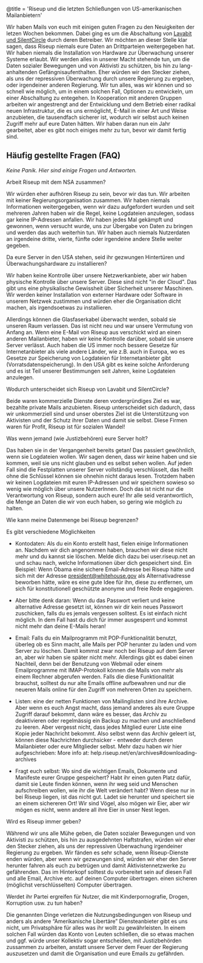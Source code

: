 @title = 'Riseup und die letzten Schließungen von US-amerikanischen Mailanbietern'

Wir haben Mails von euch mit einigen guten Fragen zu den Neuigkeiten der letzen Wochen bekommen. Dabei ging es um die Abschaltung von 
[Lavabit und SilentCircle](https://www.theguardian.com/technology/2013/aug/09/lavabit-email-edward-snowden-shuts-down) durch deren Betreiber. Wir möchten an dieser Stelle klar sagen, dass Riseup niemals eure Daten an Drittparteien weitergegeben hat. Wir haben niemals die Installation von Hardware zur Überwachung unserer Systeme erlaubt. Wir werden alles in unserer Macht stehende tun, um die Daten sozialer Bewegungen und von Aktivisti zu schützen, bis hin zu lang-anhaltenden Gefängnisaufenthalten. Eher würden wir den Stecker ziehen, als uns der repressiven Überwachung durch unsere Regierung zu ergeben, oder irgendeiner anderen Regierung. Wir tun alles, was wir können und so schnell wie möglich, um in einem solchen Fall, Optionen zu entwickeln, um einer Abschaltung zu entegehen. In Kooperation mit anderen Gruppen arbeiten wir angestrengt and der Entwicklung und dem Betrieb einer radikal neuen Infrastruktur, die es uns ermöglicht, E-Mail in einer Art und Weise anzubieten, die tausendfach sicherer ist, wodurch wir selbst auch keinen Zugriff mehr auf eure Daten hätten. Wir haben daran nun ein Jahr gearbeitet, aber es gibt noch einiges mehr zu tun, bevor wir damit fertig sind.

## Häufig gestellte Fragen (FAQ)

_Keine Panik. Hier sind einige Fragen und Antworten._

Arbeit Riseup mit dem NSA zusammen?

Wir würden eher aufhören Riseup zu sein, bevor wir das tun. Wir arbeiten mit keiner Regierungsorganisation zusammen. Wir haben niemals Informationen weitergegeben, wenn wir dazu aufgefordert wurden und seit mehreren Jahren haben wir die Regel, keine Logdateien anzulegen, sodass gar keine IP-Adressen anfallen. Wir haben jedes Mal gekämpft und gewonnen, wenn versucht wurde, uns zur Übergabe von Daten zu bringen und werden das auch weiterhin tun. Wir haben auch niemals Nutzerdaten an irgendeine dritte, vierte, fünfte oder irgendeine andere Stelle weiter gegeben.

Da eure Server in den USA stehen, seid ihr gezwungen Hintertüren und Überwachungshardware zu installieren?

Wir haben keine Kontrolle über unsere Netzwerkanbiete, aber wir haben physische Kontrolle über unsere Server. Diese sind nicht "in der Cloud". Das gibt uns eine physikalische Gewissheit über Sicherheit unserer Maschinen. 
Wir werden keiner Installation von externer Hardware oder Software in unserem Netzwek zustimmen und würden eher die Organisation dicht machen, als irgendsoetwas zu installieren.

Allerdings können die Glasfaserkabel überwacht werden, sobald sie unseren Raum verlassen. Das ist nicht neu und war unsere Vermutung von Anfang an. Wenn eine E-Mail von Riseup aus verschickt wird an einen anderen Mailanbieter, haben wir keine Kontrolle darüber, sobald sie unsere Server verlässt. Auch haben die US immer noch bessere Gesetze für Internetanbieter als viele andere Länder, wie z.B. auch in Europa, wo es Gesetze zur Speicherung von Logdateien für Internetanbieter gibt (Vorratsdatenspeicherung). In den USA gibt es keine solche Anforderung und es ist Teil unserer Bestimmungen seit Jahren, keine Logdateien anzulegen.

Wodurch unterscheidet sich Riseup von Lavabit und SilentCircle?

Beide waren kommerzielle Dienste deren vordergründiges Ziel es war, bezahlte private Mails anzubieten. Riseup unterscheidet sich dadurch, dass wir unkommerziell sind und unser oberstes Ziel ist die Unterstützung von Aktivisten und der Schutz ihrer Daten und damit sie selbst. Diese Firmen waren für Profit, Riseup ist für sozialen Wandel!

Was wenn jemand (wie Justizbehören) eure Server holt?

Das haben sie in der Vergangenheit bereits getan! Das passiert gewöhnlich, wenn sie Logdateien wollen. Wir sagen denen, dass wir keine haben und sie kommen, weil sie uns nicht glauben und es selbst sehen wollen. Auf jeden Fall sind die Festplatten unserer Server vollständig verschlüsselt, das heißt ohne die Schlüssel können sie ohnehin nicht daraus lesen. Trotzdem haben wir keinen Logdateien mit euren IP-Adressen und wir speichern sowieso so wenig wie möglich über unsere NutzerInnen. Doch das ist nicht nur die Verantwortung von Riseup, sondern auch eure! Ihr alle seid verantwortlich, die Menge an Daten die wir von euch haben, so gering wie möglich zu halten. 

Wie kann meine Datenmenge bei Riseup begrenzen?

Es gibt verschiedene Möglichkeiten

- Kontodaten: Als du ein Konto erstellt hast, fielen einige Informationen an. Nachdem wir dich angenommen haben, brauchen wir diese nicht mehr und du kannst sie löschen. Melde dich dazu bei user.riseup.net an und schau nach, welche Informationen über dich gespeichert sind. Ein Beispiel: Wenn  Obama eine sichere Email-Adresse bei Riseup hätte und sich mit der Adresse president@whitehouse.gov als Alternativadresse beworben hätte, wäre es eine gute Idee für ihn, diese zu entfernen, um sich für konstitutionell geschützte anonyme und freie Rede engagieren.

- Aber bitte denk daran: Wenn du das Passwort verliert und keine alternative Adresse gesetzt ist, können wir dir kein neues Passwort zuschicken, falls du es jemals vergessen solltest. Es ist einfach nicht möglich. In dem Fall hast du dich für immer ausgesperrt und kommst nicht mehr dan deine E-Mails heran!

- Email: Falls du ein Mailprogramm mit POP-Funktionalität benutzt, überleg ob es Sinn macht, alle Mails per POP herunter zu laden und vom Server zu löschen. Damit kommst zwar noch bei Riseup auf dem Server an, aber wir haben sie später nicht mehr. Allerdings gibt es dabei einen Nachteil, denn bei der Benutzung von Webmail oder einem Emailprogramme mit IMAP-Protokoll können die Mails von mehr als einem Rechner abgerufen werden. Falls die diese Funktionalität brauchst, solltest du nur alte Emails offline aufbewahren und nur die neueren Mails online für den Zugriff von mehreren Orten zu speichern.

- Listen: eine der netten Funktionen von Mailinglisten sind ihre Archive. Aber wenn es euch Angst macht, dass jemand anderes als eure Gruppe Zugriff darauf bekommt, dann wäre es besser, das Archiv zu deaktivieren oder regelmässig ein Backup zu machen und anschließend zu leeren. Aber vergesst nicht, dass jedes Mitglied eurer Liste eine Kopie jeder Nachricht bekommt. Also selbst wenn das Archiv geleert ist, können diese Nachrichten durchsicker - entweder durch deren Mailanbieter oder eure Mitglieder selbst. Mehr dazu haben wir hier aufgeschrieben: More  info at: help.riseup.net/en/archives#downloading-archives
- Fragt euch selbst: Wo sind die wichtigen Emails, Dokumente und Manifeste eurer Gruppe gespeichert? Habt ihr einen guten Platz dafür, damit sie Leute finden können, wenn ihr weg seid und Menschen aufschreiben wollen, wie ihr die Welt verändert habt? Wenn diese nur in bei Riseup liegen, ist das nicht gut. Ladet sie herunter und speichert sie an einem sichereren Ort! Wir sind Vögel, also mögen wir Eier, aber wir mögen es nicht, wenn andere all ihre Eier in unser Nest legen.

Wird es Riseup immer geben?

Während wir uns alle Mühe geben, die Daten sozialer Bewegungen und von Aktivisti zu schützen, bis hin zu ausgedehnten Haftstrafen, würden wir eher den Stecker ziehen, als uns der repressiven Überwachung irgendeiner Regierung zu ergeben. Wir fänden es sehr schade, wenn Riseup-Dienste enden würden, aber wenn wir gezwungen sind, würden wir eher den Server herunter fahren als euch zu betrügen und damit Aktivistennetzwerke zu gefährenden. Das im Hinterkopf solltest du vorbereitet sein auf diesen Fall und alle Email, Archive etc. auf deinen Computer übertragen.
einen sicheren (möglichst verschlüsselten) Computer übertragen.

Werdet ihr Partei ergreifen für Nutzer, die mit Kinderpornografie, Drogen, Korruption usw. zu tun haben?

Die genannten Dinge verletzen die Nutzungsbedingungen von Riseup und anders als andere “Amerikanische Libertäre” Diensteanbieter gibt es uns nicht, um Privatsphäre für alles was ihr wollt zu gewährleisten. In einem solchen Fall würden das Konto von Leuten schließen, die so etwas machen und ggf. würde unser Kollektiv  sogar entscheiden, mit Justizbehörden zussammen zu arbeiten, anstatt unsere Server dem Feuer der Regierung auszusetzen und damit die Organisation und eure Emails zu gefährden.

